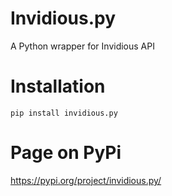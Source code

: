 # Invidious.py
A Python wrapper for Invidious API

# Installation
```pip install invidious.py```

# Page on PyPi
https://pypi.org/project/invidious.py/